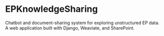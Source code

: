 # EPKnowledgeSharing
Chatbot and document-sharing system for exploring unstructured EP data. A web application built with Django, Weaviate, and SharePoint.
